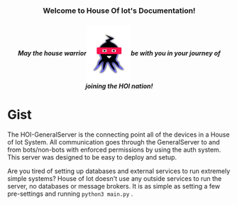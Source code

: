 

<h3 align= "center"> Welcome to House Of Iot's Documentation! <h3/>
<h5 align = "center">May the house warrior<img align = "center" width = "100px" src= "https://github.com/House-of-IoT/HOI-WebClient/blob/master/Frontend/src/Img/bot.png"/>be with you in your journey of joining the HOI nation!</h5>

  
# Gist

The HOI-GeneralServer is the connecting point all of the devices in a House of Iot System. All communication goes through the GeneralServer to and from bots/non-bots with enforced permissions by using the auth system. This server was designed to be easy to deploy and setup.

 Are you tired of setting up databases and external services to run extremely simple systems? House of Iot doesn't use any outside services to run the server, no databases or message brokers. It is as simple as setting a few pre-settings and running `python3 main.py` .
